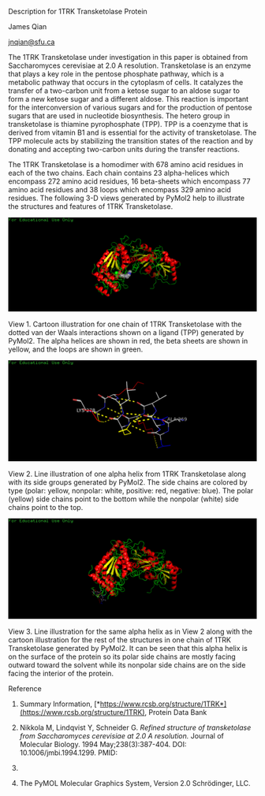 Description for 1TRK Transketolase Protein

James Qian

<jnqian@sfu.ca>

The 1TRK Transketolase under investigation in this paper is obtained
from Saccharomyces cerevisiae at 2.0 A resolution. Transketolase is an
enzyme that plays a key role in the pentose phosphate pathway, which is
a metabolic pathway that occurs in the cytoplasm of cells. It catalyzes
the transfer of a two-carbon unit from a ketose sugar to an aldose sugar
to form a new ketose sugar and a different aldose. This reaction is
important for the interconversion of various sugars and for the
production of pentose sugars that are used in nucleotide biosynthesis.
The hetero group in transketolase is thiamine pyrophosphate (TPP). TPP
is a coenzyme that is derived from vitamin B1 and is essential for the
activity of transketolase. The TPP molecule acts by stabilizing the
transition states of the reaction and by donating and accepting
two-carbon units during the transfer reactions.

The 1TRK Transketolase is a homodimer with 678 amino acid residues in
each of the two chains. Each chain contains 23 alpha-helices which
encompass 272 amino acid residues, 16 beta-sheets which encompass 77
amino acid residues and 38 loops which encompass 329 amino acid
residues. The following 3-D views generated by PyMol2 help to illustrate
the structures and features of 1TRK Transketolase.

![](./media/image1.png)

View 1. Cartoon illustration for one chain of 1TRK Transketolase with
the dotted van der Waals interactions shown on a ligand (TPP) generated
by PyMol2. The alpha helices are shown in red, the beta sheets are shown
in yellow, and the loops are shown in green.

![](./media/image2.png)

View 2. Line illustration of one alpha helix from 1TRK Transketolase
along with its side groups generated by PyMol2. The side chains are
colored by type (polar: yellow, nonpolar: white, positive: red,
negative: blue). The polar (yellow) side chains point to the bottom
while the nonpolar (white) side chains point to the top.

![](./media/image3.png)

View 3. Line illustration for the same alpha helix as in View 2 along
with the cartoon illustration for the rest of the structures in one
chain of 1TRK Transketolase generated by PyMol2. It can be seen that
this alpha helix is on the surface of the protein so its polar side
chains are mostly facing outward toward the solvent while its nonpolar
side chains are on the side facing the interior of the protein.

Reference

1. Summary Information, [*https://www.rcsb.org/structure/1TRK*](https://www.rcsb.org/structure/1TRK), Protein Data Bank

2. Nikkola M, Lindqvist Y, Schneider G. *Refined structure of transketolase
from Saccharomyces cerevisiae at 2.0 A resolution.* Journal of Molecular
Biology. 1994 May;238(3):387-404. DOI: 10.1006/jmbi.1994.1299. PMID:
8176731.

3. The PyMOL Molecular Graphics System, Version 2.0 Schrödinger, LLC.
